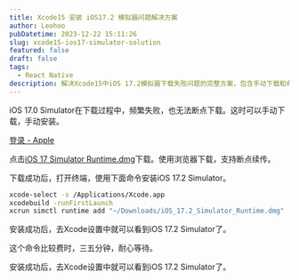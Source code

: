 ```yaml
---
title: Xcode15 安装 iOS17.2 模拟器问题解决方案
author: Leohoo
pubDatetime: 2023-12-22 15:11:26
slug: xcode15-ios17-simulator-solution
featured: false
draft: false
tags:
  - React Native
description: 解决Xcode15中iOS 17.2模拟器下载失败问题的完整方案，包含手动下载和命令行安装步骤。
---
```


iOS 17.0 Simulator在下载过程中，频繁失败，也无法断点下载。这时可以手动下载，手动安装。

[登录 - Apple](https://developer.apple.com/download/all/)

点击[iOS 17 Simulator Runtime.dmg](https://download.developer.apple.com/Developer_Tools/iOS_17_Simulator_Runtime/iOS_17_Simulator_Runtime.dmg)下载。使用浏览器下载，支持断点续传。

下载成功后，打开终端，使用下面命令安装iOS 17.2 Simulator。

```bash
xcode-select -s /Applications/Xcode.app
xcodebuild -runFirstLaunch
xcrun simctl runtime add "~/Downloads/iOS_17.2_Simulator_Runtime.dmg"

```

安装成功后，去Xcode设置中就可以看到iOS 17.2 Simulator了。

这个命令比较费时，三五分钟，耐心等待。

安装成功后，去Xcode设置中就可以看到iOS 17.2 Simulator了。

